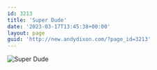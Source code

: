 ```yaml
---
id: 3213
title: 'Super Dude'
date: '2023-03-17T13:45:38+00:00'
layout: page
guid: 'http://new.andydixon.com/?page_id=3213'
---
```


![Super Dude](https://i0.wp.com/assets.g8x2.ldn.idrivee2-23.com/posters/Super%20Dude%2001.jpg?w=1200&ssl=1 "Super Dude")